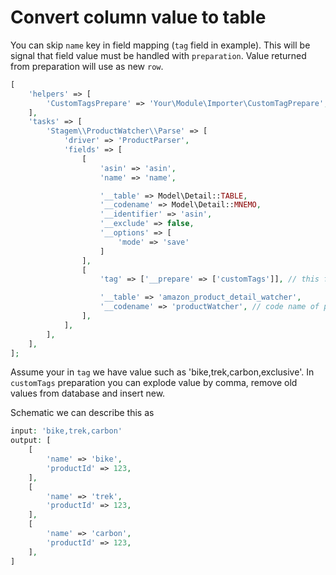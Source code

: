 # Convert column value to table

You can skip `name` key in field mapping (`tag` field in example). This will be signal that field value must be handled with `preparation`.
Value returned from preparation will use as new `row`.

```php
[
    'helpers' => [
        'CustomTagsPrepare' => 'Your\Module\Importer\CustomTagPrepare',
    ],
    'tasks' => [
        'Stagem\\ProductWatcher\\Parse' => [
            'driver' => 'ProductParser',
            'fields' => [
                [
                    'asin' => 'asin',
                    'name' => 'name',

                    '__table' => Model\Detail::TABLE,
                    '__codename' => Model\Detail::MNEMO,
                    '__identifier' => 'asin',
                    '__exclude' => false,
                    '__options' => [
                        'mode' => 'save'
                    ]
                ],
                [
                    'tag' => ['__prepare' => ['customTags']], // this field will be expand to row

                    '__table' => 'amazon_product_detail_watcher',
                    '__codename' => 'productWatcher', // code name of position
                ],
            ],
        ],
    ],
];
``` 

Assume your in `tag` we have value such as 'bike,trek,carbon,exclusive'. In `customTags` preparation you can explode value
by comma, remove old values from database and insert new.

Schematic we can describe this as  
```php
input: 'bike,trek,carbon'
output: [
    [
        'name' => 'bike',
        'productId' => 123,
    ],
    [
        'name' => 'trek',
        'productId' => 123,
    ],
    [
        'name' => 'carbon',
        'productId' => 123,
    ],
]
```